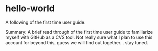 # hello-world
A following of the first time user guide.

Summary: A brief read through of the first time user guide to familiarize myself with GitHub as a CVS tool.
Not really sure what I plan to use this account for beyond this, guess we will find out together... stay tuned.
